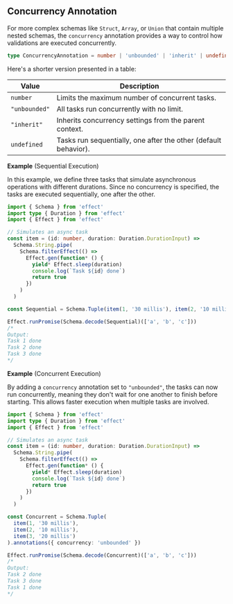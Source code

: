 ## Concurrency Annotation

For more complex schemas like `Struct`, `Array`, or `Union` that contain multiple nested schemas, the `concurrency` annotation provides a way to control how validations are executed concurrently.

```ts showLineNumbers=false
type ConcurrencyAnnotation = number | 'unbounded' | 'inherit' | undefined
```

Here's a shorter version presented in a table:

| Value         | Description                                                     |
| ------------- | --------------------------------------------------------------- |
| `number`      | Limits the maximum number of concurrent tasks.                  |
| `"unbounded"` | All tasks run concurrently with no limit.                       |
| `"inherit"`   | Inherits concurrency settings from the parent context.          |
| `undefined`   | Tasks run sequentially, one after the other (default behavior). |

**Example** (Sequential Execution)

In this example, we define three tasks that simulate asynchronous operations with different durations. Since no concurrency is specified, the tasks are executed sequentially, one after the other.

```ts twoslash
import { Schema } from 'effect'
import type { Duration } from 'effect'
import { Effect } from 'effect'

// Simulates an async task
const item = (id: number, duration: Duration.DurationInput) =>
  Schema.String.pipe(
    Schema.filterEffect(() =>
      Effect.gen(function* () {
        yield* Effect.sleep(duration)
        console.log(`Task ${id} done`)
        return true
      })
    )
  )

const Sequential = Schema.Tuple(item(1, '30 millis'), item(2, '10 millis'), item(3, '20 millis'))

Effect.runPromise(Schema.decode(Sequential)(['a', 'b', 'c']))
/*
Output:
Task 1 done
Task 2 done
Task 3 done
*/
```

**Example** (Concurrent Execution)

By adding a `concurrency` annotation set to `"unbounded"`, the tasks can now run concurrently, meaning they don't wait for one another to finish before starting. This allows faster execution when multiple tasks are involved.

```ts twoslash
import { Schema } from 'effect'
import type { Duration } from 'effect'
import { Effect } from 'effect'

// Simulates an async task
const item = (id: number, duration: Duration.DurationInput) =>
  Schema.String.pipe(
    Schema.filterEffect(() =>
      Effect.gen(function* () {
        yield* Effect.sleep(duration)
        console.log(`Task ${id} done`)
        return true
      })
    )
  )

const Concurrent = Schema.Tuple(
  item(1, '30 millis'),
  item(2, '10 millis'),
  item(3, '20 millis')
).annotations({ concurrency: 'unbounded' })

Effect.runPromise(Schema.decode(Concurrent)(['a', 'b', 'c']))
/*
Output:
Task 2 done
Task 3 done
Task 1 done
*/
```
